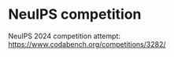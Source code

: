 # NeuIPS competition
NeuIPS 2024 competition attempt: https://www.codabench.org/competitions/3282/

